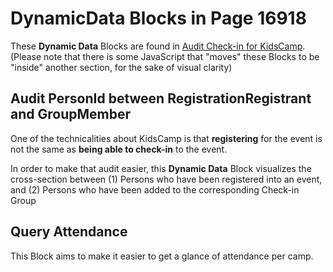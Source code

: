 # DynamicData Blocks in Page 16918

These **Dynamic Data** Blocks are found in [Audit Check-in for KidsCamp](../../Block-HTMLContent/PageId_16918/README.md).
(Please note that there is some JavaScript that "moves" these Blocks to be "inside" another section, for the sake of visual clarity)

## Audit PersonId between RegistrationRegistrant and GroupMember
One of the technicalities about KidsCamp is that __registering__ for the event is not the same as __being able to check-in__ to the event.

In order to make that audit easier, this **Dynamic Data** Block visualizes the cross-section between
(1) Persons who have been registered into an event, and
(2) Persons who have been added to the corresponding Check-in Group

## Query Attendance
This Block aims to make it easier to get a glance of attendance per camp.